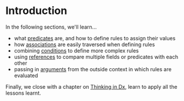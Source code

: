 # Introduction

In the following sections, we'll learn...

- what [predicates](01_predicates.md) are, and how to define rules to assign their values
- how [associations](02_associations.md) are easily traversed when defining rules
- combining [conditions](03_conditions.md) to define more complex rules
- using [references](04_references.md) to compare multiple fields or predicates with each other
- passing in [arguments](05_arguments.md) from the outside context in which rules are evaluated

Finally, we close with a chapter on [Thinking in Dx](06_thinking_in_dx.md), learn to apply
all the lessons learnt.
